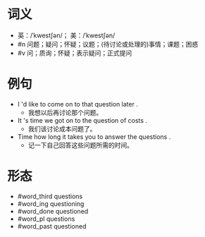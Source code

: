 # 词义
- 英：/ˈkwestʃən/； 美：/ˈkwestʃən/
- #n 问题；疑问；怀疑；议题；(待讨论或处理的)事情；课题；困惑
- #v 问；质询；怀疑；表示疑问；正式提问
# 例句
- I 'd like to come on to that question later .
	- 我想以后再讨论那个问题。
- It 's time we got on to the question of costs .
	- 我们该讨论成本问题了。
- Time how long it takes you to answer the questions .
	- 记一下自己回答这些问题所需的时间。
# 形态
- #word_third questions
- #word_ing questioning
- #word_done questioned
- #word_pl questions
- #word_past questioned
